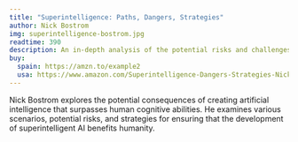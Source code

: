 ```yaml
---
title: "Superintelligence: Paths, Dangers, Strategies"
author: Nick Bostrom
img: superintelligence-bostrom.jpg
readtime: 390
description: An in-depth analysis of the potential risks and challenges posed by the development of superintelligent AI systems.
buy:
  spain: https://amzn.to/example2
  usa: https://www.amazon.com/Superintelligence-Dangers-Strategies-Nick-Bostrom/dp/0198739834
---
```

Nick Bostrom explores the potential consequences of creating artificial intelligence that surpasses human cognitive abilities. He examines various scenarios, potential risks, and strategies for ensuring that the development of superintelligent AI benefits humanity.